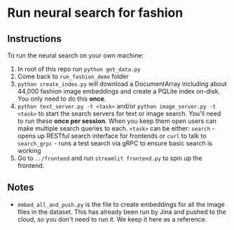 # Run neural search for fashion

## Instructions

To run the neural search on your own machine:

1. In root of this repo run `python get_data.py`
2. Come back to `run_fashion_demo` folder
3. `python create_index.py` will download a DocumentArray including about 44,000 fashion image embeddings and create a PQLite index on-disk. You only need to do this **once**.
4. `python text_server.py -t <task>` and/or `python image_server.py -t <task>` to start the search servers for text or image search. You'll need to run these **once per session**. When you keep them open users can make multiple search queries to each. `<task>` can be either:
  `search` - opens up RESTful search interface for frontends or `curl` to talk to
  `search_grpc` - runs a test search via gRPC to ensure basic search is working
5. Go to `../frontend` and run `streamlit frontend.py` to spin up the frontend.

## Notes

- `embed_all_and_push.py` is the file to create embeddings for all the image files in the dataset. This has already been run by Jina and pushed to the cloud, so you don't need to run it. We keep it here as a reference.
